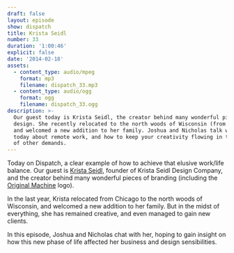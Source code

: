 ```yaml
---
draft: false
layout: episode
show: dispatch
title: Krista Seidl
number: 33
duration: '1:00:46'
explicit: false
date: '2014-02-18'
assets:
  - content_type: audio/mpeg
    format: mp3
    filename: dispatch_33.mp3
  - content_type: audio/ogg
    format: ogg
    filename: dispatch_33.ogg
description: >-
  Our guest today is Krista Seidl, the creator behind many wonderful pieces of
  design. She recently relocated to the north woods of Wisconsin (from Chicago),
  and welcomed a new addition to her family. Joshua and Nicholas talk with her
  today about remote work, and how to keep your creativity flowing in the midst
  of other demands.
---
```

Today on Dispatch, a clear example of how to achieve that elusive work/life balance. Our guest is [Krista Seidl](http://kristaseidl.com), founder of Krista Seidl Design Company, and the creator behind many wonderful pieces of branding (including the [Original Machine](http://originalmachine.com) logo).

In the last year, Krista relocated from Chicago to the north woods of Wisconsin, and welcomed a new addition to her family. But in the midst of everything, she has remained creative, and even managed to gain new clients.

In this episode, Joshua and Nicholas chat with her, hoping to gain insight on how this new phase of life affected her business and design sensibilities.